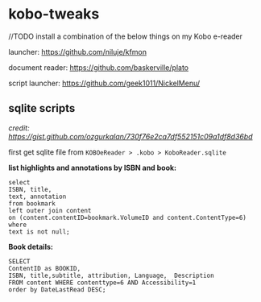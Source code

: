 # kobo-tweaks
//TODO install a combination of the below things on my Kobo e-reader

launcher: https://github.com/niluje/kfmon

document reader: https://github.com/baskerville/plato

script launcher: https://github.com/geek1011/NickelMenu/

## sqlite scripts

*credit: https://gist.github.com/ozgurkalan/730f76e2ca7df552151c09a1df8d36bd*

first get sqlite file from  `KOBOeReader > .kobo > KoboReader.sqlite`

**list highlights and annotations by ISBN and book:**


```
select 
ISBN, title,
text, annotation
from bookmark
left outer join content
on (content.contentID=bookmark.VolumeID and content.ContentType=6)
where  
text is not null;
```

**Book details:**
```
SELECT 
ContentID as BOOKID,
ISBN, title,subtitle, attribution, Language,  Description
FROM content WHERE contenttype=6 AND Accessibility=1 
order by DateLastRead DESC;
```

